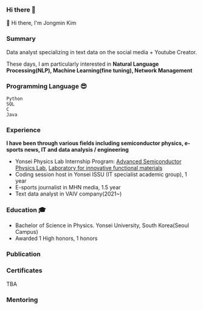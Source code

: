 ### Hi there 👋
👋 Hi there, I'm Jongmin Kim

### Summary
Data analyst specializing in text data on the social media + Youtube Creator.

These days, I am particularly interested in **Natural Language Processing(NLP), Machine Learning(fine tuning), Network Management** 

<!-- In my spare time I maintain the [emlearn](https://emlearn.org) open-source software for efficient and convenient ML models on microcontrollers. 
I also provide a few learning resources on [Machine Learning for Embedded](https://github.com/jonnor/embeddedml), and [Machine Learning for Audio](https://github.com/jonnor/machinehearing/). -->

### Programming Language 😎
    Python 
    SQL
    C
    Java

### Experience 
**I have been through various fields including semiconductor physics, e-sports news, IT and data analysis / engineering**

* Yonsei Physics Lab Internship Program: [Advanced Semiconductor Physics Lab](http://aspl.yonsei.ac.kr/), [Laboratory for innovative functional materials](https://sites.google.com/view/lifm349/professor)
* Coding session host in Yonsei ISSU (IT specialist academic group), 1 year
* E-sports journalist in MHN media, 1.5 year
* Text data analyst in VAIV company(2021~)

### Education 🎓
* Bachelor of Science in Physics. Yonsei University, South Korea(Seoul Campus)
* Awarded 1 High honors, 1 honors

### Publication

### Certificates
TBA

### Mentoring
